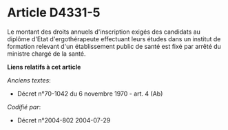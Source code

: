 # Article D4331-5

Le montant des droits annuels d'inscription exigés des candidats au diplôme d'Etat d'ergothérapeute effectuant leurs études
dans un institut de formation relevant d'un établissement public de santé est fixé par arrêté du ministre chargé de la santé.

**Liens relatifs à cet article**

_Anciens textes_:

  - Décret n°70-1042 du 6 novembre 1970 - art. 4 (Ab)

_Codifié par_:

  - Décret n°2004-802 2004-07-29
